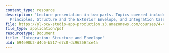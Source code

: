 ```yaml
---
content_type: resource
description: 'Lecture presentation in two parts. Topics covered include: Integration
  Principles, Structure and the Exterior Envelope, and Integration Case Studies.'
file: https://ol-ocw-studio-app-production.s3.amazonaws.com/courses/4-463-building-technology-iii-building-structural-systems-fall-2004/694e98b2d4c6b517e7c0dc962584ce4a_lect6.pdf
file_type: application/pdf
resourcetype: Document
title: 'Integration: Structure and Envelope'
uid: 694e98b2-d4c6-b517-e7c0-dc962584ce4a
---
```

